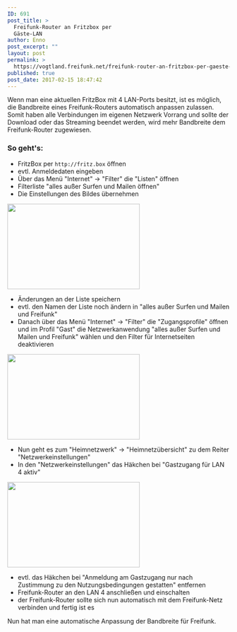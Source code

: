 ```yaml
---
ID: 691
post_title: >
  Freifunk-Router an Fritzbox per
  Gäste-LAN
author: Enno
post_excerpt: ""
layout: post
permalink: >
  https://vogtland.freifunk.net/freifunk-router-an-fritzbox-per-gaeste-lan/
published: true
post_date: 2017-02-15 18:47:42
---
```

Wenn man eine aktuellen FritzBox mit 4 LAN-Ports besitzt, ist es möglich, die Bandbreite eines Freifunk-Routers automatisch anpassen zulassen.<!--more--> Somit haben alle Verbindungen im eigenen Netzwerk Vorrang und sollte der Download oder das Streaming beendet werden, wird mehr Bandbreite dem Freifunk-Router zugewiesen.

<h3>So geht's:</h3>

<ul>
<li>FritzBox per <code>http://fritz.box</code> öffnen</li>
<li>evtl. Anmeldedaten eingeben</li>
<li>Über das Menü "Internet" -&gt; "Filter" die "Listen" öffnen</li>
<li>Filterliste "alles außer Surfen und Mailen öffnen"</li>
<li>Die Einstellungen des Bildes übernehmen</li>
</ul>

<a href="https://vogtland.freifunk.net/wordpress/wp-content/uploads/2017/09/Fritz-01.png"><img src="https://vogtland.freifunk.net/wordpress/wp-content/uploads/2017/09/Fritz-01-300x193.png" alt="" width="300" height="193" class="aligncenter size-medium wp-image-912" /></a>

<ul>
<li>Änderungen an der Liste speichern</li>
<li>evtl. den Namen der Liste noch ändern in "alles außer Surfen und Mailen und Freifunk"</li>
<li>Danach über das Menü "Internet" -&gt; "Filter" die "Zugangsprofile" öffnen und im Profil "Gast" die Netzwerkanwendung "alles außer Surfen und Mailen und Freifunk" wählen und den Filter für Internetseiten deaktivieren</li>
</ul>

<a href="https://vogtland.freifunk.net/wordpress/wp-content/uploads/2017/09/Fritz-02.png"><img src="https://vogtland.freifunk.net/wordpress/wp-content/uploads/2017/09/Fritz-02-300x193.png" alt="" width="300" height="193" class="aligncenter size-medium wp-image-913" /></a>

<ul>
<li>Nun geht es zum "Heimnetzwerk" -&gt; "Heimnetzübersicht" zu dem Reiter "Netzwerkeinstellungen"</li>
<li>In den "Netzwerkeinstellungen" das Häkchen bei "Gastzugang für LAN 4 aktiv"</li>
</ul>

<a href="https://vogtland.freifunk.net/wordpress/wp-content/uploads/2017/09/Fritz-04.png"><img src="https://vogtland.freifunk.net/wordpress/wp-content/uploads/2017/09/Fritz-04-300x193.png" alt="" width="300" height="193" class="aligncenter size-medium wp-image-916" /></a>

<ul>
<li>evtl. das Häkchen bei "Anmeldung am Gastzugang nur nach Zustimmung zu den Nutzungsbedingungen gestatten" entfernen</li>
<li>Freifunk-Router an den LAN 4 anschließen und einschalten</li>
<li><span class="s2">der Freifunk-Router sollte sich nun automatisch mit dem Freifunk-Netz verbinden und fertig ist es</li>
</ul>

Nun hat man eine automatische Anpassung der Bandbreite für Freifunk.
